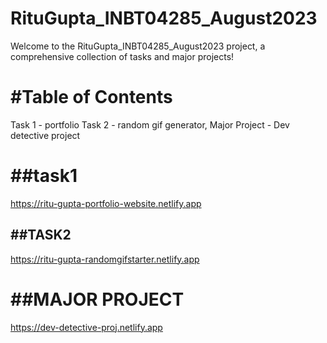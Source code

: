 # RituGupta_INBT04285_August2023
Welcome to the RituGupta_INBT04285_August2023 project, a comprehensive collection of tasks and major projects!

# #Table of Contents

Task 1 - portfolio
Task 2 - random gif generator,
Major Project - Dev detective project

# ##task1
https://ritu-gupta-portfolio-website.netlify.app

## ##TASK2
https://ritu-gupta-randomgifstarter.netlify.app

# ##MAJOR PROJECT

https://dev-detective-proj.netlify.app
